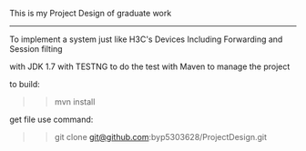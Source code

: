 This is my Project Design of graduate work

__________________________________________
To implement a system just like H3C's Devices
Including Forwarding and Session filting

with JDK 1.7
with TESTNG to do the test
with Maven to manage the project

to build:
>> mvn install

get file use command:
>> git clone git@github.com:byp5303628/ProjectDesign.git